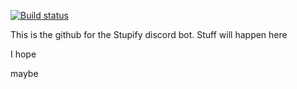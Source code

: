 <a href="https://travis-ci.org/Jordank321/Stupify"><img src="https://travis-ci.org/Jordank321/Stupify.svg" alt="Build status" /></a>

This is the github for the Stupify discord bot. Stuff will happen here 

I hope

maybe
